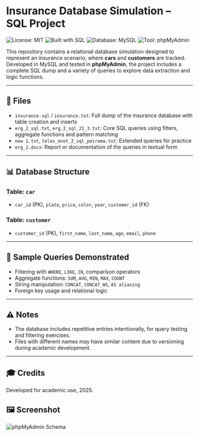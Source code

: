 # Insurance Database Simulation – SQL Project

![License: MIT](https://img.shields.io/badge/License-MIT-green)
![Built with SQL](https://img.shields.io/badge/Built%20with-SQL-blue)
![Database: MySQL](https://img.shields.io/badge/Database-MySQL-lightgrey)
![Tool: phpMyAdmin](https://img.shields.io/badge/Tested%20on-phpMyAdmin-orange)

This repository contains a relational database simulation designed to represent an insurance scenario, where **cars** and **customers** are tracked. Developed in MySQL and tested in **phpMyAdmin**, the project includes a complete SQL dump and a variety of queries to explore data extraction and logic functions.

---

## 📁 Files

- `insurance.sql` / `insurance.txt`: Full dump of the insurance database with table creation and inserts
- `erg_2_sql.txt`, `erg_2_sql_21_3.txt`: Core SQL queries using filters, aggregate functions and pattern matching
- `new 1.txt`, `telos_enot_2_sql_peirama.txt`: Extended queries for practice
- `erg_2.docx`: Report or documentation of the queries in textual form

---

## 📊 Database Structure

### Table: `car`
- `car_id` (PK), `plate`, `price`, `color`, `year`, `customer_id` (FK)

### Table: `customer`
- `customer_id` (PK), `first_name`, `last_name`, `age`, `email`, `phone`

---

## 📌 Sample Queries Demonstrated

- Filtering with `WHERE`, `LIKE`, `IN`, comparison operators
- Aggregate functions: `SUM`, `AVG`, `MIN`, `MAX`, `COUNT`
- String manipulation: `CONCAT`, `CONCAT_WS`, `AS aliasing`
- Foreign key usage and relational logic

---

## ⚠️ Notes

- The database includes repetitive entries intentionally, for query testing and filtering exercises.
- Files with different names may have similar content due to versioning during academic development.

---

## 🎓 Credits

Developed for academic use, 2025.

## 🖼️ Screenshot

![phpMyAdmin Schema](screenshots/car-customer-schema.png)


